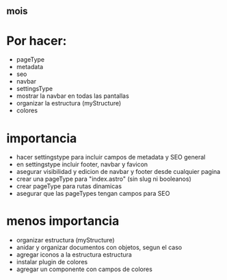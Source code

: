 ## mois

# Por hacer:

- pageType
- metadata
- seo
- navbar
- settingsType
- mostrar la navbar en todas las pantallas
- organizar la estructura (myStructure)
- colores

# importancia

- hacer settingstype para incluir campos de metadata y SEO general
- en settingstype incluir footer, navbar y favicon
- asegurar visibilidad y edicion de navbar y footer desde cualquier pagina
- crear una pageType para "index.astro" (sin slug ni booleanos) 
- crear pageType para rutas dinamicas
- asegurar que las pageTypes tengan campos para SEO

# menos importancia

- organizar estructura (myStructure)
- anidar y organizar documentos con objetos, segun el caso
- agregar iconos a la estructura estructura 
- instalar plugin de colores
- agregar un componente con campos de colores